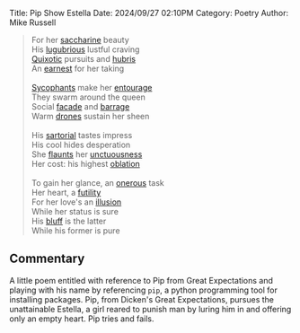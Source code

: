 Title: Pip Show Estella
Date: 2024/09/27 02:10PM
Category: Poetry
Author: Mike Russell

> For her [saccharine](https://www.merriam-webster.com/dictionary/saccharine) beauty<br>
> His [lugubrious](https://www.merriam-webster.com/dictionary/lugubrious) lustful craving<br>
> [Quixotic](https://www.merriam-webster.com/dictionary/Quixotic) pursuits and [hubris](https://www.merriam-webster.com/dictionary/hubris)<br>
> An [earnest](https://www.merriam-webster.com/dictionary/earnest) for her taking<br><br>
> [Sycophants](https://www.merriam-webster.com/dictionary/Sycophants) make her [entourage](https://www.merriam-webster.com/dictionary/entourage)<br>
> They swarm around the queen<br>
> Social [facade](https://www.merriam-webster.com/dictionary/facade) and [barrage](https://www.merriam-webster.com/dictionary/barrage)<br>
> Warm [drones](https://www.merriam-webster.com/dictionary/drones) sustain her sheen<br><br>
> His [sartorial](https://www.merriam-webster.com/dictionary/sartorial) tastes impress<br>
> His cool hides desperation<br>
> She [flaunts](https://www.merriam-webster.com/dictionary/flaunts) her [unctuousness](https://www.merriam-webster.com/dictionary/unctuousness)<br>
> Her cost: his highest [oblation](https://www.merriam-webster.com/dictionary/oblation)<br><br>
> To gain her glance, an [onerous](https://www.merriam-webster.com/dictionary/onerous) task<br>
> Her heart, a [futility](https://www.merriam-webster.com/dictionary/futility)<br>
> For her love's an [illusion](https://www.merriam-webster.com/dictionary/illusion)<br>
> While her status is sure<br>
> His [bluff](https://www.merriam-webster.com/dictionary/bluff) is the latter<br>
> While his former is pure

## Commentary

A little poem entitled with reference to Pip from Great Expectations and playing with his name by referencing `pip`, a python programming tool for installing packages. Pip, from Dicken's Great Expectations, pursues the unattainable Estella, a girl reared to punish man by luring him in and offering only an empty heart. Pip tries and fails.
